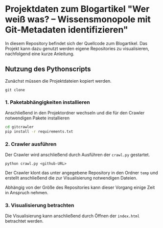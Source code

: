# Projektdaten zum Blogartikel "Wer weiß was? – Wissensmonopole mit Git-Metadaten identifizieren"

In diesem Repository befindet sich der Quellcode zum Blogartikel. Das Projekt kann dazu genutzt werden eigene
Repositories zu visualisieren, nachfolgend eine kurze Anleitung.

## Nutzung des Pythonscripts
Zunächst müssen die Projektdateien kopiert werden.
```
git clone
```

### 1. Paketabhängigkeiten installieren

Anschließend in den Projektordner wechseln und die für den Crawler notwendigen Pakete installieren

```bash
cd gitcrawler
pip install -r requirements.txt
```

### 2. Crawler ausführen

Der Crawler wird anschließend durch Ausführen der `crawl.py` gestartet.

```
python crawl.py <github-URL>
```
Der Crawler klont das unter <github-URL> angegebene Repository in den Ordner `temp` und erstellt anschließend die zur
Visualisierung notwendigen Dateien.

Abhängig von der Größe des Repositories kann dieser Vorgang einige Zeit in Anspruch nehmen.

### 3. Visualisierung betrachten

Die Visualisierung kann anschließend durch Öffnen der `index.html` betrachtet werden.
